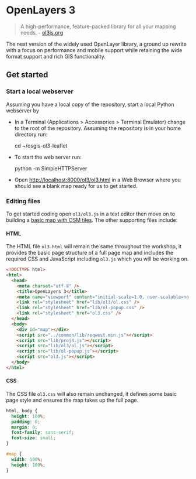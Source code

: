 # OpenLayers 3

> A high-performance, feature-packed library for all your mapping needs. - [ol3js.org](http://ol3js.org/)

The next version of the widely used OpenLayer library, a ground up rewrite with
a focus on performance and mobile support while retaining the wide format
support and rich GIS functionality.

## Get started

### Start a local webserver

Assuming you have a local copy of the repository, start a local Python webserver by

* In a Terminal (Applications > Accessories > Terminal Emulator) change to the root of the repository. Assuming the repository is in your home directory run:

    cd ~/osgis-ol3-leaflet

* To start the web server run:

    python -m SimpleHTTPServer

* Open [http://localhost:8000/ol3/ol3.html](http://localhost:8000/ol3/ol3.html) in a Web Browser where you should see a blank map ready for us to get started.

### Editing files

To get started coding open `ol3/ol3.js` in a text editor then move on to building a [basic map with OSM tiles](00-OSM-MAP.md). The other supporting files include:

#### HTML

The HTML file `ol3.html` will remain the same throughout the workshop, it provides the basic page structure of a full page map and includes the required CSS and JavaScript including `ol3.js` which you will be working on.

```html
<!DOCTYPE html>
<html>
  <head>
    <meta charset="utf-8" />
    <title>OpenLayers 3</title>
    <meta name="viewport" content="initial-scale=1.0, user-scalable=no, width=device-width">
    <link rel="stylesheet" href="lib/ol3/ol.css" />
    <link rel="stylesheet" href="lib/ol-popup.css" />
    <link rel="stylesheet" href="ol3.css" />
  </head>
  <body>
    <div id="map"></div>
    <script src="../common/lib/reqwest.min.js"></script>
    <script src="lib/proj4.js"></script>
    <script src="lib/ol3/ol.js"></script>
    <script src="lib/ol-popup.js"></script>
    <script src="ol3.js"></script>
  </body>
</html>
```

#### CSS

The CSS file `ol3.css` will also remain unchanged, it defines some basic page style and ensures the map takes up the full page.

```css
html, body {
  height: 100%;
  padding: 0;
  margin: 0;
  font-family: sans-serif;
  font-size: small;
}

#map {
  width: 100%;
  height: 100%;
}
```
